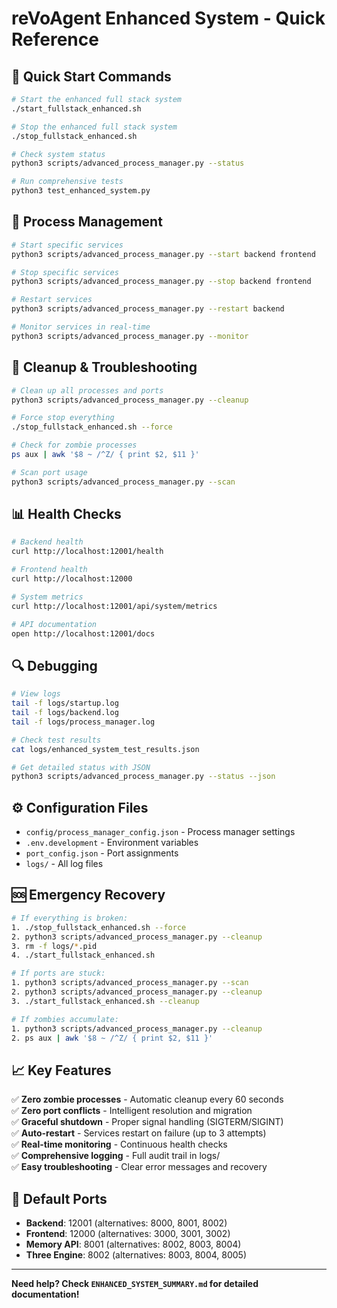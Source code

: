 # reVoAgent Enhanced System - Quick Reference

## 🚀 Quick Start Commands

```bash
# Start the enhanced full stack system
./start_fullstack_enhanced.sh

# Stop the enhanced full stack system  
./stop_fullstack_enhanced.sh

# Check system status
python3 scripts/advanced_process_manager.py --status

# Run comprehensive tests
python3 test_enhanced_system.py
```

## 🔧 Process Management

```bash
# Start specific services
python3 scripts/advanced_process_manager.py --start backend frontend

# Stop specific services
python3 scripts/advanced_process_manager.py --stop backend frontend

# Restart services
python3 scripts/advanced_process_manager.py --restart backend

# Monitor services in real-time
python3 scripts/advanced_process_manager.py --monitor
```

## 🧹 Cleanup & Troubleshooting

```bash
# Clean up all processes and ports
python3 scripts/advanced_process_manager.py --cleanup

# Force stop everything
./stop_fullstack_enhanced.sh --force

# Check for zombie processes
ps aux | awk '$8 ~ /^Z/ { print $2, $11 }'

# Scan port usage
python3 scripts/advanced_process_manager.py --scan
```

## 📊 Health Checks

```bash
# Backend health
curl http://localhost:12001/health

# Frontend health
curl http://localhost:12000

# System metrics
curl http://localhost:12001/api/system/metrics

# API documentation
open http://localhost:12001/docs
```

## 🔍 Debugging

```bash
# View logs
tail -f logs/startup.log
tail -f logs/backend.log
tail -f logs/process_manager.log

# Check test results
cat logs/enhanced_system_test_results.json

# Get detailed status with JSON
python3 scripts/advanced_process_manager.py --status --json
```

## ⚙️ Configuration Files

- `config/process_manager_config.json` - Process manager settings
- `.env.development` - Environment variables
- `port_config.json` - Port assignments
- `logs/` - All log files

## 🆘 Emergency Recovery

```bash
# If everything is broken:
1. ./stop_fullstack_enhanced.sh --force
2. python3 scripts/advanced_process_manager.py --cleanup
3. rm -f logs/*.pid
4. ./start_fullstack_enhanced.sh

# If ports are stuck:
1. python3 scripts/advanced_process_manager.py --scan
2. python3 scripts/advanced_process_manager.py --cleanup
3. ./start_fullstack_enhanced.sh --cleanup

# If zombies accumulate:
1. python3 scripts/advanced_process_manager.py --cleanup
2. ps aux | awk '$8 ~ /^Z/ { print $2, $11 }'
```

## 📈 Key Features

✅ **Zero zombie processes** - Automatic cleanup every 60 seconds  
✅ **Zero port conflicts** - Intelligent resolution and migration  
✅ **Graceful shutdown** - Proper signal handling (SIGTERM/SIGINT)  
✅ **Auto-restart** - Services restart on failure (up to 3 attempts)  
✅ **Real-time monitoring** - Continuous health checks  
✅ **Comprehensive logging** - Full audit trail in logs/  
✅ **Easy troubleshooting** - Clear error messages and recovery  

## 🎯 Default Ports

- **Backend**: 12001 (alternatives: 8000, 8001, 8002)
- **Frontend**: 12000 (alternatives: 3000, 3001, 3002)  
- **Memory API**: 8001 (alternatives: 8002, 8003, 8004)
- **Three Engine**: 8002 (alternatives: 8003, 8004, 8005)

---
**Need help? Check `ENHANCED_SYSTEM_SUMMARY.md` for detailed documentation!**